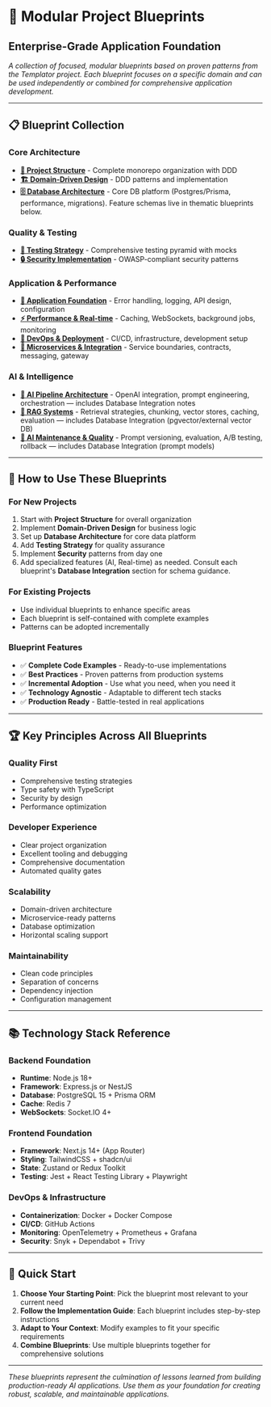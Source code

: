 # 🚀 Modular Project Blueprints
## Enterprise-Grade Application Foundation

*A collection of focused, modular blueprints based on proven patterns from the Templator project. Each blueprint focuses on a specific domain and can be used independently or combined for comprehensive application development.*

---

## 📋 **Blueprint Collection**

### **Core Architecture**
- **[📁 Project Structure](./01-project-structure.md)** - Complete monorepo organization with DDD
- **[🏗️ Domain-Driven Design](./02-domain-driven-design.md)** - DDD patterns and implementation
- **[🗄️ Database Architecture](./03-database-architecture.md)** - Core DB platform (Postgres/Prisma, performance, migrations). Feature schemas live in thematic blueprints below.

### **Quality & Testing**
- **[🧪 Testing Strategy](./04-testing-strategy.md)** - Comprehensive testing pyramid with mocks
- **[🔒 Security Implementation](./05-security-implementation.md)** - OWASP-compliant security patterns

### **Application & Performance**
- **[🚀 Application Foundation](./06-application-foundation.md)** - Error handling, logging, API design, configuration
- **[⚡ Performance & Real-time](./07-performance-realtime.md)** - Caching, WebSockets, background jobs, monitoring
- **[🔧 DevOps & Deployment](./08-devops-deployment.md)** - CI/CD, infrastructure, development setup
- **[🔗 Microservices & Integration](./12-microservices-and-integration.md)** - Service boundaries, contracts, messaging, gateway

### **AI & Intelligence**
- **[🤖 AI Pipeline Architecture](./09-ai-pipeline-architecture.md)** - OpenAI integration, prompt engineering, orchestration — includes Database Integration notes
- **[🧠 RAG Systems](./13-rag-systems.md)** - Retrieval strategies, chunking, vector stores, caching, evaluation — includes Database Integration (pgvector/external vector DB)
- **[🧩 AI Maintenance & Quality](./11-ai-maintenance-and-quality.md)** - Prompt versioning, evaluation, A/B testing, rollback — includes Database Integration (prompt models)

---

## 🎯 **How to Use These Blueprints**

### **For New Projects**
1. Start with **Project Structure** for overall organization
2. Implement **Domain-Driven Design** for business logic
3. Set up **Database Architecture** for core data platform
4. Add **Testing Strategy** for quality assurance
5. Implement **Security** patterns from day one
6. Add specialized features (AI, Real-time) as needed. Consult each blueprint's **Database Integration** section for schema guidance.

### **For Existing Projects**
- Use individual blueprints to enhance specific areas
- Each blueprint is self-contained with complete examples
- Patterns can be adopted incrementally

### **Blueprint Features**
- ✅ **Complete Code Examples** - Ready-to-use implementations
- ✅ **Best Practices** - Proven patterns from production systems
- ✅ **Incremental Adoption** - Use what you need, when you need it
- ✅ **Technology Agnostic** - Adaptable to different tech stacks
- ✅ **Production Ready** - Battle-tested in real applications

---

## 🏆 **Key Principles Across All Blueprints**

### **Quality First**
- Comprehensive testing strategies
- Type safety with TypeScript
- Security by design
- Performance optimization

### **Developer Experience**
- Clear project organization
- Excellent tooling and debugging
- Comprehensive documentation
- Automated quality gates

### **Scalability**
- Domain-driven architecture
- Microservice-ready patterns
- Database optimization
- Horizontal scaling support

### **Maintainability**
- Clean code principles
- Separation of concerns
- Dependency injection
- Configuration management

---

## 📚 **Technology Stack Reference**

### **Backend Foundation**
- **Runtime**: Node.js 18+
- **Framework**: Express.js or NestJS
- **Database**: PostgreSQL 15 + Prisma ORM
- **Cache**: Redis 7
- **WebSockets**: Socket.IO 4+

### **Frontend Foundation**
- **Framework**: Next.js 14+ (App Router)
- **Styling**: TailwindCSS + shadcn/ui
- **State**: Zustand or Redux Toolkit
- **Testing**: Jest + React Testing Library + Playwright

### **DevOps & Infrastructure**
- **Containerization**: Docker + Docker Compose
- **CI/CD**: GitHub Actions
- **Monitoring**: OpenTelemetry + Prometheus + Grafana
- **Security**: Snyk + Dependabot + Trivy

---

## 🚀 **Quick Start**

1. **Choose Your Starting Point**: Pick the blueprint most relevant to your current need
2. **Follow the Implementation Guide**: Each blueprint includes step-by-step instructions
3. **Adapt to Your Context**: Modify examples to fit your specific requirements
4. **Combine Blueprints**: Use multiple blueprints together for comprehensive solutions

---

*These blueprints represent the culmination of lessons learned from building production-ready AI applications. Use them as your foundation for creating robust, scalable, and maintainable applications.*